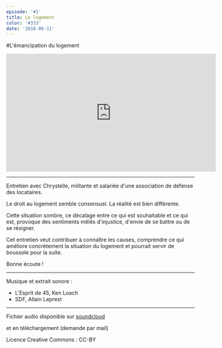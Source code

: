 ```yaml
---
episode: '#1'
title: Le logement
color: '#333'
date: '2018-06-11'
---
```

\#L'émancipation du logement

<iframe width="560" height="315" src="https://www.youtube.com/embed/Nm6PVFgTagw?rel=0&amp;showinfo=0" frameborder="0" allow="autoplay; encrypted-media" allowfullscreen></iframe>

- - -

Entretien avec Chrystelle, militante et salariée d'une association de défense des locataires. 

Le droit au logement semble consensuel.
La réalité est bien différente.

Cette situation sombre, ce décalage entre ce qui est souhaitable et ce qui est, provoque des sentiments mêlés d'injustice, d'envie de se battre ou de se résigner.

Cet entretien veut contribuer à connaître les causes, comprendre ce qui améliore concrètement la situation du logement et pourrait servir de boussole pour la suite.

Bonne écoute !

- - -

Musique et extrait sonore :

* L'Esprit de 45, Ken Loach
* SDF, Allain Leprest

- - -

Fichier audio disponible sur [soundcloud](https://soundcloud.com/user-584068809/01-cest-un-joli-nom-lemancipation-du-logement-1)

et en téléchargement (demande par mail)

Licence Creative Commons : CC-BY

